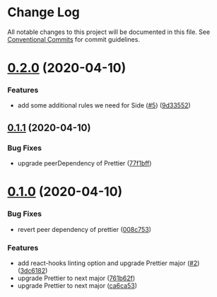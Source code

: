 # Change Log

All notable changes to this project will be documented in this file.
See [Conventional Commits](https://conventionalcommits.org) for commit guidelines.

# [0.2.0](https://github.com/reside-eng/lint-config/compare/@side-eng/eslint-config-base@0.1.1...@side-eng/eslint-config-base@0.2.0) (2020-04-10)


### Features

* add some additional rules we need for Side ([#5](https://github.com/reside-eng/lint-config/issues/5)) ([9d33552](https://github.com/reside-eng/lint-config/commit/9d33552856604b2d0a867ddccd37ef4560edf3a7))





## [0.1.1](https://github.com/reside-eng/lint-config/compare/@side-eng/eslint-config-base@0.1.0...@side-eng/eslint-config-base@0.1.1) (2020-04-10)


### Bug Fixes

* upgrade peerDependency of Prettier ([77f1bff](https://github.com/reside-eng/lint-config/commit/77f1bff8b1680cc81452b375a76e128c0371f12b))





# [0.1.0](https://github.com/reside-eng/lint-config/compare/@side-eng/eslint-config-base@0.0.1...@side-eng/eslint-config-base@0.1.0) (2020-04-10)


### Bug Fixes

* revert peer dependency of prettier ([008c753](https://github.com/reside-eng/lint-config/commit/008c75393424daa46f6c28eec38e4bb716e07d17))


### Features

* add react-hooks linting option and upgrade Prettier major ([#2](https://github.com/reside-eng/lint-config/issues/2)) ([3dc6182](https://github.com/reside-eng/lint-config/commit/3dc6182463b7c027cc54d63c71f40cd067f845bd))
* upgrade Prettier to next major ([761b62f](https://github.com/reside-eng/lint-config/commit/761b62ffa00a7f5748c8b0de9ba22d7ebe0b49eb))
* upgrade Prettier to next major ([ca6ca53](https://github.com/reside-eng/lint-config/commit/ca6ca5313bde09f22abb2148d24e587830138f60))

